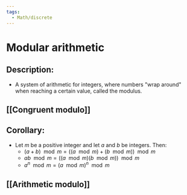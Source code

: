 ```yaml
---
tags:
  - Math/discrete
---
```


# Modular arithmetic

## Description:
- A system of arithmetic for integers, where numbers "wrap around" when reaching a certain value, called the modulus.
## [[Congruent modulo]]

## Corollary:
- Let $m$ be a positive integer and let $a$ and $b$ be integers. Then:
	- $(a+b)\mod m=((a\mod m) +(b\mod m))\mod m$
	- $ab\mod m=((a\mod m)(b\mod m))\mod m$
	- $a^{n}\mod m=(a\mod m)^n\mod m$

## [[Arithmetic modulo]]